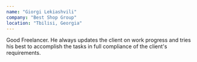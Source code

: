 ```yaml
---
name: "Giorgi Lekiashvili" 
company: "Best Shop Group"
location: "Tbilisi, Georgia"
---
```

Good Freelancer. He always updates the client on work progress and tries his best to accomplish the tasks in full compliance of the client's requirements.
